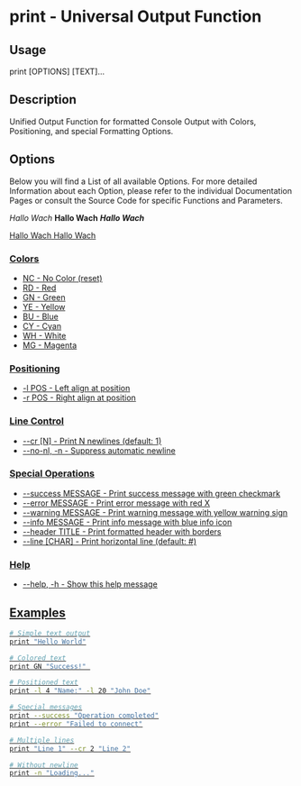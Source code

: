 
# print - Universal Output Function

## Usage
print [OPTIONS] [TEXT]...

## Description
Unified Output Function for formatted Console Output with Colors, Positioning, and special Formatting Options.

## Options
Below you will find a List of all available Options. For more detailed  Information about each
Option, please refer to the individual Documentation Pages or consult   the Source Code for
specific Functions and Parameters.

*Hallo Wach*
**Hallo Wach**
***Hallo Wach***

<u>Hallo Wach<u>
<reverse>Hallo Wach<reverse>

### Colors
- NC - No Color (reset)
- RD - Red
- GN - Green  
- YE - Yellow
- BU - Blue
- CY - Cyan
- WH - White
- MG - Magenta

### Positioning
- -l POS                - Left align at position
- -r POS                - Right align at position

### Line Control
- --cr [N]              - Print N newlines (default: 1)
- --no-nl, -n           - Suppress automatic newline

### Special Operations
- --success MESSAGE     - Print success message with green checkmark
- --error MESSAGE       - Print error message with red X
- --warning MESSAGE     - Print warning message with yellow warning sign
- --info MESSAGE        - Print info message with blue info icon
- --header TITLE        - Print formatted header with borders
- --line [CHAR]         - Print horizontal line (default: #)

### Help
- --help, -h            - Show this help message


## Examples

```bash
# Simple text output
print "Hello World"

# Colored text
print GN "Success!" 

# Positioned text
print -l 4 "Name:" -l 20 "John Doe"

# Special messages
print --success "Operation completed"
print --error "Failed to connect"

# Multiple lines
print "Line 1" --cr 2 "Line 2"

# Without newline
print -n "Loading..."
